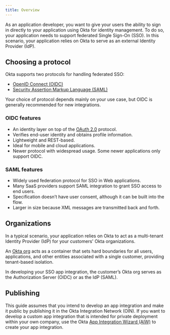 ```yaml
---
title: Overview
---
```

As an application developer, you want to give your users the ability to sign in directly to your application using Okta for identity management. To do so, your application needs to support federated Single Sign-On (SSO). In this scenario, your application relies on Okta to serve as an external Identity Provider (IdP).

## Choosing a protocol

Okta supports two protocols for handling federated SSO:

* [OpenID Connect (OIDC)](/docs/concepts/oauth-openid/#openid-connect)
* [Security Assertion Markup Language (SAML)](/docs/concepts/saml/)

Your choice of protocol depends mainly on your use case, but OIDC is generally recommended for new integrations.

### OIDC features

* An identity layer on top of the [OAuth 2.0](https://oauth.net/2/) protocol.
* Verifies end-user identity and obtains profile information.
* Lightweight and REST-based.
* Ideal for mobile and cloud applications.
* Newer protocol with widespread usage. Some newer applications only support OIDC.

### SAML features

* Widely used federation protocol for SSO in Web applications.
* Many SaaS providers support SAML integration to grant SSO access to end users.
* Specification doesn’t have user consent, although it can be built into the flow.
* Larger in size because XML messages are transmitted back and forth.

## Organizations

In a typical scenario, your application relies on Okta to act as a multi-tenant Identity Provider (IdP) for your customers' Okta organizations.

An [Okta org](/docs/concepts/okta-organizations/) acts as a container that sets hard boundaries for all users, applications, and other entities associated with a single customer, providing tenant-based isolation.

In developing your SSO app integration, the customer’s Okta org serves as the Authorization Server (OIDC) or as the IdP (SAML).

## Publishing

This guide assumes that you intend to develop an app integration and make it public by publishing it in the Okta Integration Network (OIN). If you want to develop a custom app integration that is intended for private deployment within your own company, use the Okta [App Integration Wizard (AIW)](https://help.okta.com/en/prod/okta_help_CSH.htm#ext_Apps_App_Integration_Wizard) to create your app integration.

<NextSectionLink/>
